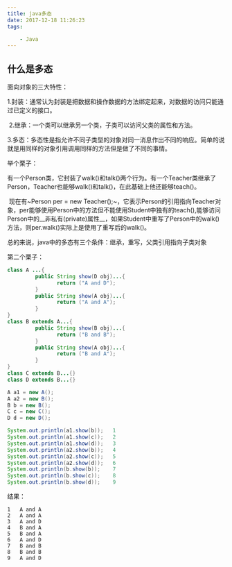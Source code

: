 ```yaml
---
title: java多态
date: 2017-12-18 11:26:23
tags:

	- Java
---
```




## 什么是多态

面向对象的三大特性：

​	1.封装：通常认为封装是把数据和操作数据的方法绑定起来，对数据的访问只能通过已定义的接口。

​	2.继承：一个类可以继承另一个类，子类可以访问父类的属性和方法。

​	3.多态：多态性是指允许不同子类型的对象对同一消息作出不同的响应。简单的说就是用同样的对象引用调用同样的方法但是做了不同的事情。



举个栗子：

​	有一个Person类，它封装了walk()和talk()两个行为。有一个Teacher类继承了Person，Teacher也能够walk()和talk()，在此基础上他还能够teach()。

​	现在有~Person  per  =  new Teacher();~，它表示Person的引用指向Teacher对象，per能够使用Person中的方法但不能使用Student中独有的teach(),能够访问Person中的__非私有(private)属性__，如果Student中重写了Person中的walk()方法，则per.walk()实际上是使用了重写后的walk()。

​	总的来说，java中的多态有三个条件：继承，重写，父类引用指向子类对象



<!-- more -->

第二个栗子：

~~~java
class A ...{  
         public String show(D obj)...{  
                return ("A and D");  
         }   
         public String show(A obj)...{  
                return ("A and A");  
         }   
}   
class B extends A...{  
         public String show(B obj)...{  
                return ("B and B");  
         }  
         public String show(A obj)...{  
                return ("B and A");  
         }   
}  
class C extends B...{}   
class D extends B...{}  
~~~



~~~java
A a1 = new A();  
A a2 = new B();  
B b = new B();  
C c = new C();   
D d = new D();  

System.out.println(a1.show(b));   1
System.out.println(a1.show(c));   2
System.out.println(a1.show(d));   3
System.out.println(a2.show(b));   4
System.out.println(a2.show(c));   5
System.out.println(a2.show(d));   6
System.out.println(b.show(b));    7
System.out.println(b.show(c));    8
System.out.println(b.show(d));    9
~~~

结果：

~~~
1   A and A
2   A and A
3   A and D
4   B and A
5   B and A
6   A and D
7   B and B
8   B and B
9   A and D
~~~

